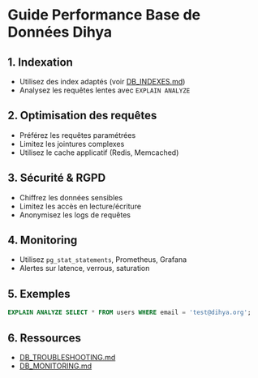 # Guide Performance Base de Données Dihya

## 1. Indexation
- Utilisez des index adaptés (voir [DB_INDEXES.md](./DB_INDEXES.md))
- Analysez les requêtes lentes avec `EXPLAIN ANALYZE`

## 2. Optimisation des requêtes
- Préférez les requêtes paramétrées
- Limitez les jointures complexes
- Utilisez le cache applicatif (Redis, Memcached)

## 3. Sécurité & RGPD
- Chiffrez les données sensibles
- Limitez les accès en lecture/écriture
- Anonymisez les logs de requêtes

## 4. Monitoring
- Utilisez `pg_stat_statements`, Prometheus, Grafana
- Alertes sur latence, verrous, saturation

## 5. Exemples
```sql
EXPLAIN ANALYZE SELECT * FROM users WHERE email = 'test@dihya.org';
```

## 6. Ressources
- [DB_TROUBLESHOOTING.md](./DB_TROUBLESHOOTING.md)
- [DB_MONITORING.md](./DB_MONITORING.md)
